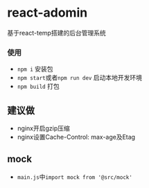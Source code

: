 # react-adomin
基于react-temp搭建的后台管理系统

### 使用
* `npm i` 安装包
* `npm start`或者`npm run dev` 启动本地开发环境
* `npm build` 打包

## 建议做
* nginx开启gzip压缩
* nginx设置Cache-Control: max-age及Etag

## mock
* `main.js`中`import mock from '@src/mock'`
